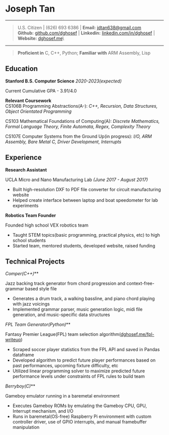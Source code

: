Joseph Tan
============

----

> U.S. Citizen | (626) 693 6386 | **Email:** <jdtan638@gmail.com> \
> **Github:** [github.com/dghosef](https://github.com/dghosef) | **Linkedin:** [linkedin.com/in/dghosef](https:linkedin.com/in/dghosef) | **Website:** [dghosef.me](https://dghosef.me)\

----

> **Proficient in** C, C++, Python; **Familiar with** ARM Assembly, Lisp


Education
---------

**Stanford B.S. Computer Science** *2020-2023(expected)*

Current Cumulative GPA - 3.91/4.0

**Relevant Coursework** \
CS106B Programming Abstractions(A-): *C++, Recursion, Data Structures, Object Orientated Programming*

CS103 Mathematical Foundations of Computing(A): *Discrete Mathematics, Formal Language Theory, Finite Automata, Regex, Complexity Theory*

CS107E Computer Systems from the Ground Up(in progress): *I/O, ARM Assembly, Bare Metal C, Driver Development, Interrupts*

Experience
--------------------

**Research Assistant**

UCLA Micro and Nano Manufacturing Lab *(June 2017 - August 2017)*

* Built high-resolution DXF to PDF file converter for circuit manufacturing website
* Helped create interface between laptop and boat speedometer for lab experiments

**Robotics Team Founder**

Founded high school VEX robotics team

* Taught STEM topics(basic programming, practical physics, etc) to high school students
* Started team, mentored students, developed website, raised funding

Technical Projects
----------

**Comper*(C++)***

Jazz backing track generator from chord progression and context-free-grammar based style file

* Generates a drum track, a walking bassline, and piano chord playing with jazz voicings
* Implemented grammar parser, music generation logic, midi file generation, and music-specific data structures

**FPL Team Generator*(Python)***

Fantasy Premier League(FPL) team selection algorithm([dghosef.me/fpl-writeup](https://dghosef.me/fpl-writeup))

* Scraped soccer player statistics from the FPL API and saved in Pandas dataframe
* Developed algorithm to predict future player performances based on past performances, upcoming fixture difficulty, etc
* Utilized linear programming solver to maximize predicted future performance levels under constraints of FPL rules to build team

**Berryboy*(C)*** 

Gameboy emulator running in a baremetal environment

 * Executes Gameboy ROMs by emulating the Gameboy CPU, GPU, Interrupt mechanism, and I/O
* Runs in baremetal(OS-free) Raspberry Pi environment with custom controller driver, use of GPIO interrupts, and manual framebuffer manipulation